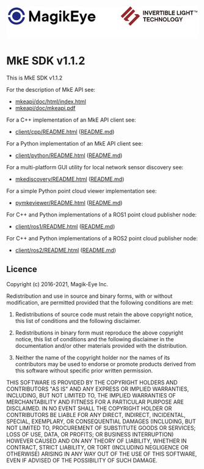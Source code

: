 ![](mke-banner.png "Magik Eye Banner")

# MkE SDK v1.1.2

This is MkE SDK v1.1.2

For the description of MkE API see:

* [mkeapi/doc/html/index.html](mkeapi/doc/html/index.html)
* [mkeapi/doc/mkeapi.pdf](mkeapi/doc/mkeapi.pdf)

For a C++ implementation of an MkE API client see:
 
* [client/cpp/README.html](client/cpp/README.html) ([README.md](client/cpp/README.md))

For a Python implementation of an MkE API client see:

* [client/python/README.html](client/python/README.html) ([README.md](client/python/README.md))

For a multi-platform GUI utility for local network sensor discovery see:

* [mkediscovery/README.html](mkediscovery/README.html) ([README.md](mkediscovery/README.md))

For a simple Python point cloud viewer implementation see:

* [pymkeviewer/README.html](pymkeviewer/README.html) ([README.md](pymkeviewer/README.md))

For C++ and Python implementations of a ROS1 point cloud publisher node:

* [client/ros1/README.html](client/ros1/README.html) ([README.md](client/ros1/README.md))

For C++ and Python implementations of a ROS2 point cloud publisher node:

* [client/ros2/README.html](client/ros2/README.html) ([README.md](client/ros2/README.md))

## Licence

Copyright (c) 2016-2021, Magik-Eye Inc.

Redistribution and use in source and binary forms, with or without
modification, are permitted provided that the following conditions are met:

1. Redistributions of source code must retain the above copyright notice, this
   list of conditions and the following disclaimer.

2. Redistributions in binary form must reproduce the above copyright notice,
   this list of conditions and the following disclaimer in the documentation
and/or other materials provided with the distribution.

3. Neither the name of the copyright holder nor the names of its contributors
   may be used to endorse or promote products derived from this software
without specific prior written permission.

THIS SOFTWARE IS PROVIDED BY THE COPYRIGHT HOLDERS AND CONTRIBUTORS "AS IS" AND
ANY EXPRESS OR IMPLIED WARRANTIES, INCLUDING, BUT NOT LIMITED TO, THE IMPLIED
WARRANTIES OF MERCHANTABILITY AND FITNESS FOR A PARTICULAR PURPOSE ARE
DISCLAIMED. IN NO EVENT SHALL THE COPYRIGHT HOLDER OR CONTRIBUTORS BE LIABLE
FOR ANY DIRECT, INDIRECT, INCIDENTAL, SPECIAL, EXEMPLARY, OR CONSEQUENTIAL
DAMAGES (INCLUDING, BUT NOT LIMITED TO, PROCUREMENT OF SUBSTITUTE GOODS OR
SERVICES; LOSS OF USE, DATA, OR PROFITS; OR BUSINESS INTERRUPTION) HOWEVER
CAUSED AND ON ANY THEORY OF LIABILITY, WHETHER IN CONTRACT, STRICT LIABILITY,
OR TORT (INCLUDING NEGLIGENCE OR OTHERWISE) ARISING IN ANY WAY OUT OF THE USE
OF THIS SOFTWARE, EVEN IF ADVISED OF THE POSSIBILITY OF SUCH DAMAGE.

